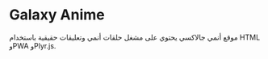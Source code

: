 # Galaxy Anime

موقع أنمي جالاكسي يحتوي على مشغل حلقات أنمي وتعليقات حقيقية باستخدام HTML وPWA وPlyr.js.